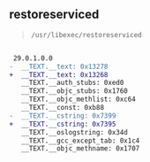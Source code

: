 ## restoreserviced

> `/usr/libexec/restoreserviced`

```diff

 29.0.1.0.0
-  __TEXT.__text: 0x13278
+  __TEXT.__text: 0x13268
   __TEXT.__auth_stubs: 0xed0
   __TEXT.__objc_stubs: 0x1760
   __TEXT.__objc_methlist: 0xc64
   __TEXT.__const: 0xb88
-  __TEXT.__cstring: 0x7399
+  __TEXT.__cstring: 0x7395
   __TEXT.__oslogstring: 0x34d
   __TEXT.__gcc_except_tab: 0x1c4
   __TEXT.__objc_methname: 0x1707

```
